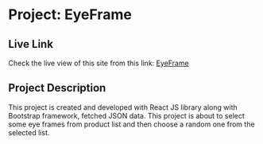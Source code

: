 <!-- Project title -->

# Project: EyeFrame

<!-- live link -->

## Live Link

Check the live view of this site from this link: [EyeFrame](https://eyeframe.netlify.app/)

<!-- Project Description -->

## Project Description

This project is created and developed with React JS library along with Bootstrap framework, fetched JSON data.
This project is about to select some eye frames from product list and then choose a random one from the selected list.
